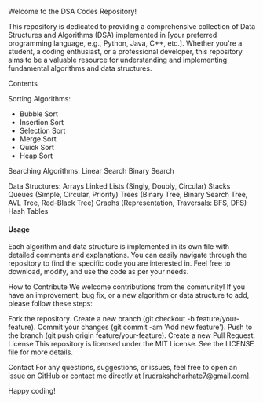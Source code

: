 Welcome to the DSA Codes Repository!

This repository is dedicated to providing a comprehensive collection of Data Structures and Algorithms (DSA) implemented in [your preferred programming language, e.g., Python, Java, C++, etc.]. Whether you're a student, a coding enthusiast, or a professional developer, this repository aims to be a valuable resource for understanding and implementing fundamental algorithms and data structures.

Contents

Sorting Algorithms:
<ul>
  <li>Bubble Sort</li>
  <li>Insertion Sort</li>
  <li>Selection Sort</li>
  <li>Merge Sort</li>
  <li>Quick Sort</li>
  <li>Heap Sort</li>
</ul>

Searching Algorithms:
Linear Search
Binary Search

Data Structures:
Arrays
Linked Lists (Singly, Doubly, Circular)
Stacks
Queues (Simple, Circular, Priority)
Trees (Binary Tree, Binary Search Tree, AVL Tree, Red-Black Tree)
Graphs (Representation, Traversals: BFS, DFS)
Hash Tables
<h4>Usage</h4>
Each algorithm and data structure is implemented in its own file with detailed comments and explanations. You can easily navigate through the repository to find the specific code you are interested in. Feel free to download, modify, and use the code as per your needs.

How to Contribute
We welcome contributions from the community! If you have an improvement, bug fix, or a new algorithm or data structure to add, please follow these steps:

Fork the repository.
Create a new branch (git checkout -b feature/your-feature).
Commit your changes (git commit -am 'Add new feature').
Push to the branch (git push origin feature/your-feature).
Create a new Pull Request.
License
This repository is licensed under the MIT License. See the LICENSE file for more details.

Contact
For any questions, suggestions, or issues, feel free to open an issue on GitHub or contact me directly at [rudrakshcharhate7@gmail.com].

Happy coding!
